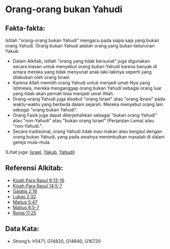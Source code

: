 # Orang-orang bukan Yahudi

## Fakta-fakta:

Istilah "orang-orang bukan Yahudi" mengacu pada siapa saja yang bukan orang Yahudi. Orang bukan Yahudi adalah orang yang bukan keturunan Yakub.

*   Dalam Alkitab, istilah "orang yang tidak bersunat" juga digunakan secara kiasan untuk menyebut orang bukan Yahudi karena banyak di antara mereka yang tidak menyunat anak laki-lakinya seperti yang dilakukan oleh orang Israel.
*   Karena Allah memilih orang Yahudi untuk menjadi umat-Nya yang istimewa, mereka menganggap orang bukan Yahudi sebagai orang luar yang tidak akan pernah bisa menjadi umat Allah.
*   Orang-orang Yahudi juga disebut "orang Israel" atau "orang Ibrani" pada waktu-waktu yang berbeda dalam sejarah. Mereka menyebut orang lain sebagai "orang bukan Yahudi".
*   Orang Fasik juga dapat diterjemahkan sebagai "bukan orang Yahudi" atau "non-Yahudi" atau "bukan orang Israel" (Perjanjian Lama) atau "non-Yahudi.".
*   Secara tradisional, orang Yahudi tidak mau makan atau bergaul dengan orang bukan Yahudi, yang pada awalnya menimbulkan masalah di dalam gereja mula-mula.

(Lihat juga: [Israel](../kt/israel.md), [Yakub](../names/jacob.md), [Yahudi](../kt/jew.md))

## Referensi Alkitab:

*   [Kisah Para Rasul 9:13-16](rc://en/tn/help/act/09/13)
*   [Kisah Para Rasul 14:5-7](rc://en/tn/help/act/14/05)
*   [Galatia 2:16](rc://en/tn/help/gal/02/16)
*   [Lukas 2:32](rc://en/tn/help/luk/02/32)
*   [Matius 5:47](rc://en/tn/help/mat/05/47)
*   [Matius 6:5-7](rc://en/tn/help/mat/06/05)
*   [Roma 11:25](rc://en/tn/help/rom/11/25)

## Data Kata:

*   Strong’s: H1471, G14820, G14840, G16720
